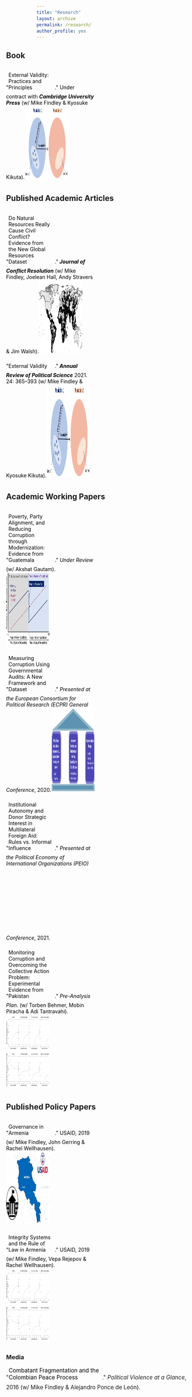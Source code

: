 ```yaml
---
title: "Research"
layout: archive
permalink: /research/
author_profile: yes
---
```


<style>
.thumbnail {
    background-color: black;
    height: 200px;
    display: inline-block;
    background-size: cover;
    background-position: center;
    background-repeat: no-repeat;
}
</style>

<style>
.thumbnail1 {
    background-color: black;
    height: 230px;
    display: inline-block;
    background-size: cover;
    background-position: center;
    background-repeat: no-repeat;
}
</style>

<style>
.thumbnail2 {
    background-color: black;
    height: 254px;
    display: inline-block;
    background-size: cover;
    background-position: center;
    background-repeat: no-repeat;
}
</style>

<style>
div {
  display: flex;
  flex-wrap: wrap;
}
</style>

<style>
a {
  display: inline-block;
  margin-bottom: 8px;
  width: calc(50% - 4px);
  margin-right: 8px;
  text-decoration: none;
  color: black;
}
</style>

<style>
a:nth-of-type(2n) {
  margin-right: 0;
}
</style>

<style>
@media screen and (min-width: 50em) {
  div {
    width: calc(50% - 6px);
  }
  
  a:nth-of-type(1n) {
    margin-right: 8px;
  }
  
  a:nth-of-type(2n) {
    margin-right: 0;
  }
}
</style>

<style>
a:hover img {
  transform: scale(1.10);
}
</style>

<style>
figure {
  margin: 0;
  overflow: hidden;
}
</style>

<style>
figcaption {
  margin-top: 15px;
  color: black;
}
</style>

<style>
img {
  border: none;
  max-width: 100%;
  height: auto;
  display: block;
  background: #ccc;
  transition: transform .2s ease-in-out;
}
</style>

<style>
.p a {
  display: inline;
  font-size: 11.5pt;
  margin: 0;
  color: blue;
}
</style>

<style>
.p {
  text-align: left;
  font-size: 11.5pt;
  padding-top: 100px;
}
</style>

<h2>Book</h2>

<div>
    <figure>
      <figcaption>
      "<a href="https://mikedenly.com/research/external-validity-book">External Validity: Practices and Principles</a>." Under contract with <b><i>Cambridge University Press</i></b> (w/ Mike Findley & Kyosuke Kikuta).<a href="https://mikedenly.com/research/external-validity-book"><img src="/images/ev2.png" alt="" class="thumbnail"></a>
      </figcaption>
    </figure>
</div>

<h2>Published Academic Articles</h2>

<div>
    <figure>
      <figcaption>
      "<a href="https://mikedenly.com/research/natural-resources-conflict">Do Natural Resources Really Cause Civil Conflict? Evidence from the New Global Resources Dataset</a>."<b><i> Journal of Conflict Resolution</i></b> (w/ Mike Findley, Joelean Hall, Andy Stravers & Jim Walsh).<a href="https://mikedenly.com/research/external-validity-book"><img src="/images/world_nr.png" alt="" class="thumbnail"></a>
      </figcaption>
    </figure>
    <figure>
      <figcaption>
      "<a href="https://mikedenly.com/research/external-validity-arps">External Validity</a>."<b><i> Annual Review of Political Science</i></b> 2021. 24: 365–393 (w/ Mike Findley & Kyosuke Kikuta).<a href="https://mikedenly.com/research/external-validity-book"><img src="/images/ev2.png" alt="" class="thumbnail2"></a>
      </figcaption>
    </figure>
</div>

<h2>Academic Working Papers</h2>

<div>
    <figure>
      <figcaption>
      "<a href="https://mikedenly.com/research/poverty-alignment-corruption2">Poverty, Party Alignment, and Reducing Corruption through Modernization: Evidence from Guatemala</a>."<i> Under Review</i> (w/ Akshat Gautam).<a href="https://mikedenly.com/research/poverty-alignment-corruption2"><img src="/images/prop1and2.png" alt="" class="thumbnail"></a>
      </figcaption>
    </figure>
    <figure>
      <figcaption>
      "<a href="https://mikedenly.com/research/audit-measurement">Measuring Corruption Using Governmental Audits: A New Framework and Dataset</a>."<i> Presented at the European Consortium for Political Research (ECPR) General Conference</i>, 2020.<a href="https://mikedenly.com/research/audit-measurement"><img src="/images/new_pillars.png" alt="" class="thumbnail1"></a>
      </figcaption>
    </figure>
    <figure>
      <figcaption>
      "<a href="https://mikedenly.com/research/aid-strategic">Institutional Autonomy and Donor Strategic Interest in Multilateral Foreign Aid: Rules vs. Informal Influence</a>."<i> Presented at the Political Economy of International Organizations (PEIO) Conference</i>, 2021.<a href="https://mikedenly.com/research/aid-strategic"><img src="/images/foreign_aid.png" alt="" class="thumbnail"></a>
      </figcaption>
    </figure>
    <figure>
      <figcaption>
      "<a href="https://mikedenly.com/research/monitoring-corruption-collective-action-problem">Monitoring Corruption and Overcoming the Collective Action Problem: Experimental Evidence from Pakistan</a>."<i> Pre-Analysis Plan</i>. (w/ Torben Behmer, Mobin Piracha & Adi Tantravahi).<a href="https://mikedenly.com/research/monitoring-corruption-collective-action-problem"><img src="/images/trace_plots2.png" alt="" class="thumbnail"></a>
      </figcaption>
    </figure>
</div>

<h2>Published Policy Papers</h2>

<div>
    <figure>
      <figcaption>
      "<a href="https://pdf.usaid.gov/pdf_docs/PA00TNMG.pdf">Governance in Armenia</a>." USAID, 2019 (w/ Mike Findley, John Gerring & Rachel Wellhausen).<a href="https://pdf.usaid.gov/pdf_docs/PA00TNMG.pdf"><img src="/images/usaid_armenia_governance.png" alt="" class="thumbnail"></a>
      </figcaption>
    </figure>
    <figure>
      <figcaption>
      "<a href="https://pdf.usaid.gov/pdf_docs/PA00TNMJ.pdf">Integrity Systems and the Rule of Law in Armenia</a>." USAID, 2019 (w/ Mike Findley, Vepa Rejepov & Rachel Wellhausen).<a href="https://pdf.usaid.gov/pdf_docs/PA00TNMJ.pdf"><img src="/images/trace_plots2.png" alt="" class="thumbnail"></a>
      </figcaption>
    </figure>
</div>

### Media

<p style="font-size: 11.5pt; text-align: left; width: 100%; margin-right: 0%; margin-bottom: 0.5em;">"<a href="https://politicalviolenceataglance.org/2016/05/09/spoiler-alert-combatant-fragmentation-and-the-colombian-peace-process/">Combatant Fragmentation and the Colombian Peace Process</a>."<i> Political Violence at a Glance</i>, 2016 (w/ Mike Findley & Alejandro Ponce de León).</p>



